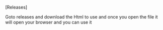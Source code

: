 [Releases]

Goto releases and download the Html to use and once you open the file it will open your browser and you can use it
